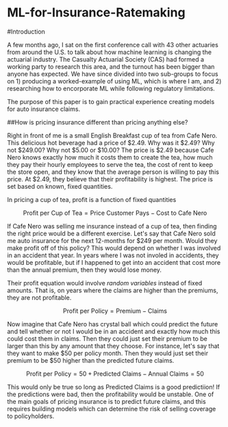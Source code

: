 # ML-for-Insurance-Ratemaking


#Introduction

A few months ago, I sat on the first conference call with 43 other actuaries from around the U.S. to talk about how machine learning is changing the actuarial industry. The Casualty Actuarial Society (CAS) had formed a working party to research this area, and the turnout has been bigger than anyone has expected. We have since divided into two sub-groups to focus on 1) producing a worked-example of using ML, which is where I am, and 2) researching how to encorporate ML while following regulatory limitations.

The purpose of this paper is to gain practical experience creating models for auto insurance claims.

##How is pricing insurance different than pricing anything else?

Right in front of me is a small English Breakfast cup of tea from Cafe Nero.  This delicious hot beverage had a price of \$2.49.  Why was it \$2.49?  Why not \$249.00?  Why not \$5.00 or \$10.00?  The price is \$2.49 because Cafe Nero knows exactly how much it costs them to create the tea, how much they pay their hourly employees to serve the tea, the cost of rent to keep the store open, and they know that the average person is willing to pay this price.  At \$2.49, they believe that their profitability is highest.  The price is set based on known, fixed quantities.  

In pricing a cup of tea, profit is a function of fixed quantities

$$\text{Profit per Cup of Tea} = \text{Price Customer Pays} - \text{Cost to Cafe Nero }$$

If Cafe Nero was selling me insurance instead of a cup of tea, then finding the right price would be a different exercise.  Let's say that Cafe Nero sold me auto insurance for the next 12-months for \$249 per month.  Would they make profit off of this policy?  This would depend on whether I was involved in an accident that year.  In years where I was not involed in accidents, they would be profitable, but if I happened to get into an accident that cost more than the annual premium, then they would lose money.

Their profit equation would involve *random variables* instead of fixed amounts.  That is, on years where the claims are higher than the premiums, they are not profitable.

$$\text{Profit per Policy} = \text{Premium} - \text{Claims}$$

Now imagine that Cafe Nero has crystal ball which could predict the future and tell whether or not I would be in an accident and exactly how much this could cost them in claims.  Then they could just set their premium to be larger than this by any amount that they choose.  For instance, let's say that they want to make \$50 per policy month.  Then they would just set their premium to be \$50 higher than the predicted future claims.

$$\text{Profit per Policy} = \text{50} + \text{Predicted Claims} - \text{Annual Claims} = \text{50}$$

This would only be true so long as $\text{Predicted Claims}$ is a good predictiion!  If the predictions were bad, then the profitability would be unstable.  One of the main goals of pricing insurance is to predict future claims, and this requires building models which can determine the risk of selling coverage to policyholders.  


